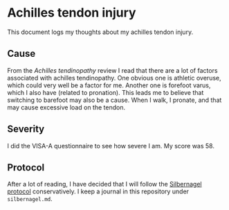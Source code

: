 # Achilles tendon injury

This document logs my thoughts about my achilles tendon injury.

## Cause

From the *Achilles tendinopathy* review I read that there are a lot of
factors associated with achilles tendinopathy. One obvious one is 
athletic overuse, which could very well be a factor for me. Another one
is forefoot varus, which I also have (related to pronation). This leads
me to believe that switching to barefoot may also be a cause. When I
walk, I pronate, and that may cause excessive load on the tendon.

## Severity

I did the VISA-A questionnaire to see how severe I am. My score was 58.

## Protocol

After a lot of reading, I have decided that I will follow the 
[Silbernagel protocol](https://journals.sagepub.com/doi/abs/10.1177/0363546506298279) conservatively. I keep a journal in this repository under 
`silbernagel.md`.
